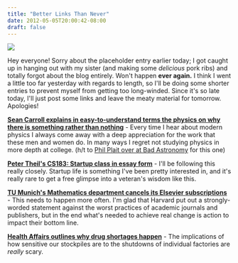 ```yaml
---
title: "Better Links Than Never"
date: 2012-05-05T20:00:42-08:00
draft: false
---
```


![](http://seinmastudios.com/wp-content/uploads/2012/05/11c4386a1f27a88c96b7aa84540b96001.jpg)

Hey everyone! Sorry about the placeholder entry earlier today; I got caught up in hanging out with my sister (and making some *delicious* pork ribs) and totally forgot about the blog entirely. Won't happen **ever again.** I think I went a little too far yesterday with regards to length, so I'll be doing some shorter entries to prevent myself from getting too long-winded. Since it's so late today, I'll just post some links and leave the meaty material for tomorrow. Apologies!

[**Sean Carroll explains in easy-to-understand terms the physics on why there is something rather than nothing**](http://blogs.discovermagazine.com/cosmicvariance/2012/04/28/a-universe-from-nothing/) - Every time I hear about modern physics I always come away with a deep appreciation for the work that these men and women do. In many ways I regret not studying physics in more depth at college. (h/t to [Phil Plait over at Bad Astronomy](http://blogs.discovermagazine.com/badastronomy/2012/05/03/why-is-there-something-rather-than-nothing/) for this one)

[**Peter Theil's CS183: Startup class in essay form**](http://blakemasters.tumblr.com/tagged/cs183) - I'll be following this really closely. Startup life is something I've been pretty interested in, and it's really rare to get a free glimpse into a veteran's wisdom like this.

[**TU Munich's Mathematics department cancels its Elsevier subscriptions**](https://gowers.wordpress.com/2012/05/04/the-mathematics-department-at-tu-munich-cancels-its-subscriptions-to-elsevier-journals/) - This needs to happen more often. I'm glad that Harvard put out a strongly-worded statement against the worst practices of academic journals and publishers, but in the end what's needed to achieve real change is action to impact their bottom line.

[**Health Affairs outlines why drug shortages happen**](http://healthaffairs.org/blog/2012/05/02/drug-shortages-why-a-government-stockpile-falls-short-as-a-solution/) - The implications of how sensitive our stockpiles are to the shutdowns of individual factories are *really* scary.
